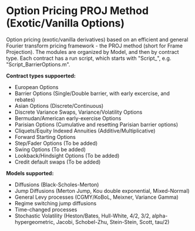# Option Pricing PROJ Method (Exotic/Vanilla Options)
Option pricing (exotic/vanilla derivatives) based on an efficient and general Fourier transform pricing framework - the PROJ method (short for Frame Projection). The modules are organized by Model, and then by contract type. Each contract has a run script, which starts with "Script_", e.g. "Script_BarrierOptions.m".

<b>Contract types suppoerted:</b>
<ul>
  <li> European Options </li>
  <li> Barrier Options (Single/Double barrier, with early excercise, and rebates) </li>
  <li> Asian Options (Discrete/Continuous)</li>
  <li> Discrete Variance Swaps, Variance/Volatility Options </li>
  <li> Bermudan/American early-exercise Options </li>
  <li> Parisian Options (Cumulative and resetting Parisian barrier options) </li>
  <li> Cliquets/Equity Indexed Annuities (Additive/Multiplicative)</li>
  <li> Forward Starting Options </li>
  <li> Step/Fader Options (To be added) </li>
  <li> Swing Options (To be added) </li>
  <li> Lookback/Hindsight Options (To be added) </li>
  <li> Credit default swaps (To be added) </li>
 </ul>
  
<b>Models supported:</b>
<ul>
  <li> Diffusions (Black-Scholes-Merton) </li>
  <li> Jump Diffusions (Merton Jump, Kou double exponential, Mixed-Normal)  </li>
  <li> General Levy processes (CGMY/KoBoL, Meixner, Variance Gamma) </li>
  <li> Regime switching jump diffusions </li>
  <li> Time-changed processes </li>
  <li> Stochastic Volatility (Heston/Bates, Hull-White, 4/2, 3/2, alpha-hypergeometric, Jacobi, Schobel-Zhu, Stein-Stein, Scott, tau/2)   </li>
</ul>

